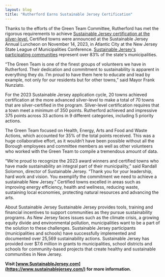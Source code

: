 ```yaml
---
layout: blog
title: "Rutherford Earns Sustainable Jersey Certification"
---
```


Thanks to the efforts of the Green Team Committee, Rutherford has met the rigorous requirements to achieve [Sustainable Jersey certification at the silver-level.](https://www.sustainablejersey.com/certification/certification-overview/) Certified towns were announced at the Sustainable Jersey Annual Luncheon on November 14, 2023, in Atlantic City at the New Jersey State League of Municipalities Conference. [Sustainable Jersey's participating communities](https://www.sustainablejersey.com/certification/search-participating-municipalities-approved-actions/) represent over 83% of the state's municipalities. 

“The Green Team is one of the finest groups of volunteers we have in Rutherford. Their dedication and commitment to sustainability is apparent in everything they do. I’m proud to have them here to educate and lead by example, not only for our residents but for other towns,” said Mayor Frank Nunziato. 

For the 2023 Sustainable Jersey application cycle, 20 towns achieved certification at the more advanced silver-level to make a total of 70 towns that are silver-certified in the program. Silver-level certification requires that a town meet a minimum of 350 points. Rutherford achieved and impressive 375 points across 33 actions in 9 different categories, including 5 priority actions.

The Green Team focused on Health, Energy, Arts and Food and Waste Actions, which accounted for 35% of the total points received. This was a huge collaborative effort, as it wouldn’t have been possible without all the Borough employees and committee members as well as other volunteers who worked with the Green Team to compile a tremendous amount of data.

“We’re proud to recognize the 2023 award winners and certified towns who have made sustainability an integral part of their municipality,” said Randall Solomon, director of Sustainable Jersey. “Thank you for your leadership, hard work and vision. You exemplify the commitment we need to achieve a sustainable New Jersey.” Certified towns excelled in areas such as improving energy efficiency, health and wellness, reducing waste, sustaining local economies, protecting natural resources and advancing the arts. 

About Sustainable Jersey
Sustainable Jersey provides tools, training and financial incentives to support communities as they pursue sustainability programs. As New Jersey faces issues such as the climate crisis, a growing equity divide and environmental pollution, municipalities want to be a part of the solution to these challenges. Sustainable Jersey participants (municipalities and schools) have successfully implemented and documented over 25,569 sustainability actions. Sustainable Jersey has provided over $7.6 million in grants to municipalities, school districts and schools for community-based projects that create healthy and sustainable communities in New Jersey. 

**Visit [www.SustainableJersey.com](https://www.sustainablejersey.com/) for more information.**
